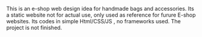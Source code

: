 This is an e-shop web design idea for handmade bags and accessories.
Its a static website not for actual use, only used as reference for furure E-shop websites.
Its codes in simple Html/CSS/JS , no frameworks used.
The project is not finished.
